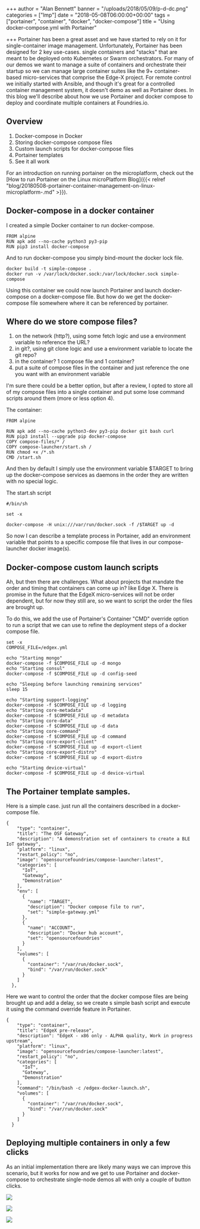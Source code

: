+++
author = "Alan Bennett"
banner = "/uploads/2018/05/09/p-d-dc.png"
categories = ["lmp"]
date = "2018-05-08T06:00:00+00:00"
tags = ["portainer", "container", "docker", "docker-compose"]
title = "Using docker-compose.yml with Portainer"

+++
Portainer has been a great asset and we have started to rely on it for single-container image management.  Unfortunately, Portainer has been designed for 2 key use-cases.  single containers and "stacks" that are meant to be deployed onto Kubernetes or Swarm orchestrators.  For many of our demos we want to manage a suite of containers and orchestrate their startup so we can manage large container suites like the 9+ container-based micro-services that comprise the Edge-X project.  For remote control we initially started with Ansible, and though it's great for a controlled container management system, it doesn't demo as well as Portainer does.  In this blog we'll describe about how we use Portainer and docker compose to deploy and coordinate multiple containers at Foundries.io.

<!-- More -->

## Overview

1. Docker-compose in Docker
2. Storing docker-compose compose files
3. Custom launch scripts for docker-compose files
4. Portainer templates
5. See it all work

For an introduction on running portainer on the microplatform, check out the [How to run Portainer on the Linux microPlatform Blog]({{< relref "blog/20180508-portainer-container-management-on-linux-microplatform-.md" >}}).

## Docker-compose in a docker container

I created a simple Docker container to run docker-compose.

    FROM alpine
    RUN apk add --no-cache python3 py3-pip
    RUN pip3 install docker-compose

And to run docker-compose you simply bind-mount the docker lock file.

    docker build -t simple-compose .
    docker run -v /var/lock/docker.sock:/var/lock/docker.sock simple-compose

Using this container we could now launch Portainer and launch docker-compose on a docker-compose file.  But how do we get the docker-compose file somewhere where it can be referenced by portainer.

## Where do we store compose files?

1. on the network (http?), using some fetch logic and use a environment variable to reference the URL?
2. in git?, using git clone logic and use a environment variable to locate the git repo?
3. in the container? 1 compose file and 1 container?
4. put a suite of compose files in the container and just reference the one you want with an environment variable

I'm sure there could be a better option, but after a review, I opted to store all of my compose files into a single container and put some lose command scripts around them (more or less option 4).

The container:

    FROM alpine

    RUN apk add --no-cache python3-dev py3-pip docker git bash curl
    RUN pip3 install --upgrade pip docker-compose
    COPY compose-files/* /
    COPY compose-launcher/start.sh /
    RUN chmod +x /*.sh
    CMD /start.sh

And then by default I simply use the environment variable $TARGET to bring up the docker-compose services as daemons in the order they are written with no special logic.

The start.sh script

    #/bin/sh

    set -x

    docker-compose -H unix:///var/run/docker.sock -f /$TARGET up -d

So now I can describe a template process in Portainer, add an environment variable that points to a specific compose file that lives in our compose-launcher docker image(s).

## Docker-compose custom launch scripts

Ah, but then there are challenges.  What about projects that mandate the order and timing that containers can come up in?  like Edge X.  There is promise in the future that the EdgeX micro-services will not be order dependent, but for now they still are, so we want to script the order the files are brought up.

To do this, we add the use of Portainer's Container "CMD" override option to run a script that we can use to refine the deployment steps of a docker compose file.

    set -x
    COMPOSE_FILE=/edgex.yml

    echo "Starting mongo"
    docker-compose -f $COMPOSE_FILE up -d mongo
    echo "Starting consul"
    docker-compose -f $COMPOSE_FILE up -d config-seed

    echo "Sleeping before launching remaining services"
    sleep 15

    echo "Starting support-logging"
    docker-compose -f $COMPOSE_FILE up -d logging
    echo "Starting core-metadata"
    docker-compose -f $COMPOSE_FILE up -d metadata
    echo "Starting core-data"
    docker-compose -f $COMPOSE_FILE up -d data
    echo "Starting core-command"
    docker-compose -f $COMPOSE_FILE up -d command
    echo "Starting core-export-client"
    docker-compose -f $COMPOSE_FILE up -d export-client
    echo "Starting core-export-distro"
    docker-compose -f $COMPOSE_FILE up -d export-distro

    echo "Starting device-virtual"
    docker-compose -f $COMPOSE_FILE up -d device-virtual

## The Portainer template samples.

Here is a simple case.  just run all the containers described in a docker-compose file.

    {
        "type": "container",
        "title": "The OSF Gateway",
        "description": "A demonstration set of containers to create a BLE IoT gateway",
        "platform": "linux",
        "restart_policy": "no",
        "image": "opensourcefoundries/compose-launcher:latest",
        "categories": [
          "IoT",
          "Gateway",
          "Demonstration"
        ],
        "env": [
          {
            "name": "TARGET",
            "description": "Docker compose file to run",
            "set": "simple-gateway.yml"
          },
          {
            "name": "ACCOUNT",
            "description": "Docker hub account",
            "set": "opensourcefoundries"
          }
        ],
        "volumes": [
          {
            "container": "/var/run/docker.sock",
            "bind": "/var/run/docker.sock"
          }
        ]
      },

Here we want to control the order that the docker compose files are being brought up and add a delay, so we create s simple bash script and execute it using the command override feature in Portainer.

    {
        "type": "container",
        "title": "EdgeX pre-release",
        "description": "EdgeX - x86 only - ALPHA quality, Work in progress upstream",
        "platform": "linux",
        "image": "opensourcefoundries/compose-launcher:latest",
        "restart_policy": "no",
        "categories": [
          "IoT",
          "Gateway",
          "Demonstration"
        ],
        "command": "/bin/bash -c /edgex-docker-launch.sh",
        "volumes": [
          {
            "container": "/var/run/docker.sock",
            "bind": "/var/run/docker.sock"
          }
        ]
      }

## Deploying multiple containers in only a few clicks

As an initial implementation there are likely many ways we can improve this scenario, but it works for now and we get to use Portainer and docker-compose to orchestrate single-node demos all with only a couple of button clicks.

![](/uploads/2018/05/09/Selecttemplate.png)

![](/uploads/2018/05/09/deployIoTGateway.png)

![](/uploads/2018/05/09/Itsagateway.png)

